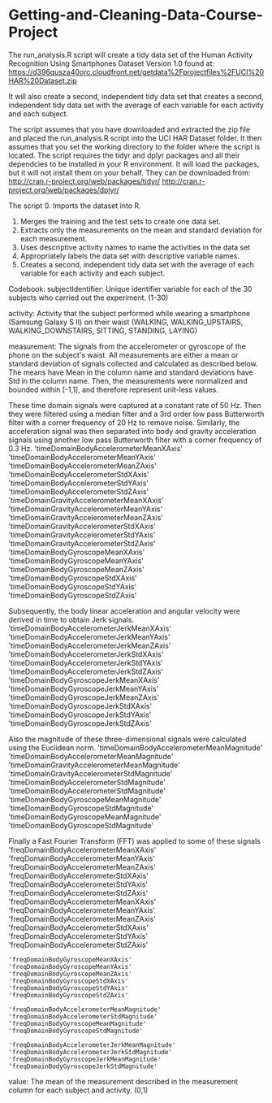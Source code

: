 # Getting-and-Cleaning-Data-Course-Project

The run_analysis.R script will create a tidy data set of the Human Activity Recognition Using Smartphones Dataset
Version 1.0 found at:
  https://d396qusza40orc.cloudfront.net/getdata%2Fprojectfiles%2FUCI%20HAR%20Dataset.zip 

It will also create a second, independent tidy data set that creates a second, independent tidy data set with the average of each variable for each activity and each subject.

The script assumes that you have downloaded and extracted the zip file and placed the run_analysis.R script into the UCI HAR Dataset folder. It then assumes that you set the working directory to the folder where the script is located.
The script requires the tidyr and dplyr packages and all their dependcies to be installed in your R environment. It will load the packages, but it will not install them on your behalf. They can be downloaded from:       
  http://cran.r-project.org/web/packages/tidyr/
  http://cran.r-project.org/web/packages/dplyr/

The script 
0. Imports the dataset into R.
1. Merges the training and the test sets to create one data set.
2. Extracts only the measurements on the mean and standard deviation for each measurement. 
3. Uses descriptive activity names to name the activities in the data set
4. Appropriately labels the data set with descriptive variable names. 
5. Creates a second, independent tidy data set with the average of each variable for each activity and each subject.



Codebook:
subjectIdentifier:
    Unique identifier variable for each of the 30 subjects who carried out the experiment.
      (1-30)
      
activity:
    Activity that the subject performed while wearing a smartphone (Samsung Galaxy S II) on their waist
      (WALKING, WALKING_UPSTAIRS, WALKING_DOWNSTAIRS, SITTING, STANDING, LAYING)

measurement:
The signals from the accelerometer or gyroscope of the phone on the subject's waist. 
All measurements are either a mean or standard deviation of signals collected and calculated as described below. The means have Mean in the column name and standard deviations have Std in the column name.
Then, the measurements were normalized and bounded within [-1,1], and therefore represent unit-less values. 

These time domain signals were captured at a constant rate of 50 Hz. Then they were filtered using a median filter and a 3rd order low pass Butterworth filter with a corner frequency of 20 Hz to remove noise. Similarly, the acceleration signal was then separated into body and gravity acceleration signals using another low pass Butterworth filter with a corner frequency of 0.3 Hz. 
'timeDomainBodyAccelerometerMeanXAxis'
'timeDomainBodyAccelerometerMeanYAxis'
'timeDomainBodyAccelerometerMeanZAxis'
'timeDomainBodyAccelerometerStdXAxis'
'timeDomainBodyAccelerometerStdYAxis'
'timeDomainBodyAccelerometerStdZAxis'
'timeDomainGravityAccelerometerMeanXAxis'
'timeDomainGravityAccelerometerMeanYAxis'
'timeDomainGravityAccelerometerMeanZAxis'
'timeDomainGravityAccelerometerStdXAxis'
'timeDomainGravityAccelerometerStdYAxis'
'timeDomainGravityAccelerometerStdZAxis'
'timeDomainBodyGyroscopeMeanXAxis'
'timeDomainBodyGyroscopeMeanYAxis'
'timeDomainBodyGyroscopeMeanZAxis'
'timeDomainBodyGyroscopeStdXAxis'
'timeDomainBodyGyroscopeStdYAxis'
'timeDomainBodyGyroscopeStdZAxis'


Subsequently, the body linear acceleration and angular velocity were derived in time to obtain Jerk signals. 
    'timeDomainBodyAccelerometerJerkMeanXAxis'
    'timeDomainBodyAccelerometerJerkMeanYAxis'
    'timeDomainBodyAccelerometerJerkMeanZAxis'
    'timeDomainBodyAccelerometerJerkStdXAxis'
    'timeDomainBodyAccelerometerJerkStdYAxis'
    'timeDomainBodyAccelerometerJerkStdZAxis'
    'timeDomainBodyGyroscopeJerkMeanXAxis'
    'timeDomainBodyGyroscopeJerkMeanYAxis'
    'timeDomainBodyGyroscopeJerkMeanZAxis'
    'timeDomainBodyGyroscopeJerkStdXAxis'
    'timeDomainBodyGyroscopeJerkStdYAxis'
    'timeDomainBodyGyroscopeJerkStdZAxis'

Also the magnitude of these three-dimensional signals were calculated using the Euclidean norm. 
    'timeDomainBodyAccelerometerMeanMagnitude'
    'timeDomainBodyAccelerometerMeanMagnitude'
    'timeDomainGravityAccelerometerMeanMagnitude'
    'timeDomainGravityAccelerometerStdMagnitude'
    'timeDomainBodyAccelerometerStdMagnitude'
    'timeDomainBodyAccelerometerStdMagnitude'
    'timeDomainBodyGyroscopeMeanMagnitude'
    'timeDomainBodyGyroscopeStdMagnitude'
    'timeDomainBodyGyroscopeMeanMagnitude'
    'timeDomainBodyGyroscopeStdMagnitude'    
    

Finally a Fast Fourier Transform (FFT) was applied to some of these signals
    'freqDomainBodyAccelerometerMeanXAxis'
    'freqDomainBodyAccelerometerMeanYAxis'
    'freqDomainBodyAccelerometerMeanZAxis'
    'freqDomainBodyAccelerometerStdXAxis'
    'freqDomainBodyAccelerometerStdYAxis'
    'freqDomainBodyAccelerometerStdZAxis'
    'freqDomainBodyAccelerometerMeanXAxis'
    'freqDomainBodyAccelerometerMeanYAxis'
    'freqDomainBodyAccelerometerMeanZAxis'
    'freqDomainBodyAccelerometerStdXAxis'
    'freqDomainBodyAccelerometerStdYAxis'
    'freqDomainBodyAccelerometerStdZAxis'
    
    'freqDomainBodyGyroscopeMeanXAxis'
    'freqDomainBodyGyroscopeMeanYAxis'
    'freqDomainBodyGyroscopeMeanZAxis'
    'freqDomainBodyGyroscopeStdXAxis'
    'freqDomainBodyGyroscopeStdYAxis'
    'freqDomainBodyGyroscopeStdZAxis'
    
    'freqDomainBodyAccelerometerMeanMagnitude'
    'freqDomainBodyAccelerometerStdMagnitude'
    ‘freqDomainBodyGyroscopeMeanMagnitude'
    'freqDomainBodyGyroscopeStdMagnitude'
    
    'freqDomainBodyAccelerometerJerkMeanMagnitude'
    'freqDomainBodyAccelerometerJerkStdMagnitude'
    'freqDomainBodyGyroscopeJerkMeanMagnitude'
    ‘freqDomainBodyGyroscopeJerkStdMagnitude'


value:
  The mean of the measurement described in the measurement column for each subject and activity.
  (0,1)
